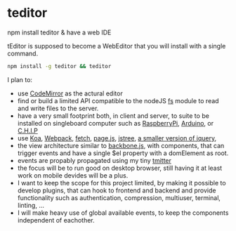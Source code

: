 # teditor
npm install teditor &amp; have a web IDE

tEditor is supposed to become a WebEditor that you will install with a single command.

```sh
npm install -g teditor && teditor
```

I plan to:
 - use [CodeMirror](http://codemirror.net/) as the actural editor
 - find or build a limited API compatible to the nodeJS [fs](https://nodejs.org/dist/latest-v9.x/docs/api/fs.html) module to read and write files to the server.
 - have a very small footprint both, in client and server, to suite to be installed on singleboard computer such as [RaspberryPi](https://www.raspberrypi.org/), [Arduino](https://www.arduino.cc/en/Main/Products), or [C.H.I.P](https://getchip.com/pages/chip)
 - use [Koa](https://www.npmjs.com/package/koa), [Webpack](https://www.npmjs.com/package/webpack), [fetch](https://developer.mozilla.org/en-US/docs/Web/API/Fetch_API), [page.js](http://visionmedia.github.io/page.js/), [jstree](https://www.jstree.com/), [a smaller version of jquery](https://tutorialzine.com/2012/04/5-lightweight-jquery-alternatives), 
 - the view architecture similar to [backbone.js](http://backbonejs.org/#View), with components, that can trigger events and have a single $el property with a domElement as root.
 - events are propably propagated using my tiny [tmitter](https://www.npmjs.com/package/tmitter)
 - the focus will be to run good on desktop browser, still having it at least work on mobile devides will be a plus.
 - I want to keep the scope for this project limited, by making it possible to develop plugins, that can hook to frontend and backend and provide functionality such as authentication, compression, multiuser, terminal, linting, ...
 - I will make heavy use of global available events, to keep the components independent of eachother.

